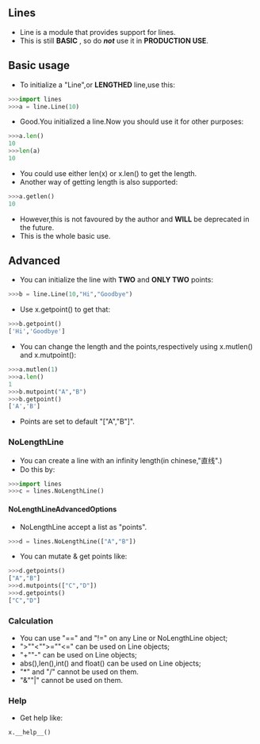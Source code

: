 ## Lines
* Line is a module that provides support for lines.
* This is still **BASIC** , so do **_not_** use it in **PRODUCTION USE**.
## Basic usage
* To initialize a "Line",or **LENGTHED** line,use this:
```python
>>>import lines
>>>a = line.Line(10)
```
* Good.You initialized a line.Now you should use it for other purposes:
```python
>>>a.len()
10
>>>len(a)
10
```
* You could use either len(x) or x.len() to get the length.
* Another way of getting length is also supported:
```python
>>>a.getlen()
10
```
* However,this is not favoured by the author and **WILL** be deprecated in the future.
* This is the whole basic use.
## Advanced
* You can initialize the line with **TWO** and **ONLY TWO** points:
```python
>>>b = line.Line(10,"Hi","Goodbye")
```
* Use x.getpoint() to get that:
```python
>>>b.getpoint()
['Hi','Goodbye']
```
* You can change the length and the points,respectively using x.mutlen() and x.mutpoint():
```python
>>>a.mutlen(1)
>>>a.len()
1
>>>b.mutpoint("A","B")
>>>b.getpoint()
['A','B']
```
* Points are set to default "\["A","B"]".
### NoLengthLine
* You can create a line with an infinity length(in chinese,"直线".)
* Do this by:
```python
>>>import lines
>>>c = lines.NoLengthLine()
```
#### NoLengthLineAdvancedOptions
* NoLengthLine accept a list as "points".
```python
>>>d = lines.NoLengthLine(["A","B"])
```
* You can mutate & get points like:
```python
>>>d.getpoints()
["A","B"]
>>>d.mutpoints(["C","D"])
>>>d.getpoints()
["C","D"]
```
### Calculation
* You can use "==" and "!=" on any Line or NoLengthLine object;
* ">""<"">=""<=" can be used on Line objects;
* "+""-" can be used on Line objects;
* abs(),len(),int() and float() can be used on Line objects;
* "\*" and "/" cannot be used on them.
* "&""|" cannot be used on them.

### Help
* Get help like:
```python
x.__help__()
```
